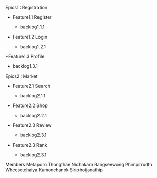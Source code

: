Epics1 : Registration

* Feature1.1 Register

  * backlog1.1.1

* Feature1.2 Login

  * backlog1.2.1

*Feature1.3 Profile

  * backlog1.3.1

Epics2 : Market

* Feature2.1 Search

  * backlog2.1.1

* Feature2.2 Shop

  * backlog2.2.1

* Feature2.3 Review

  * backlog2.3.1

* Feature2.3 Rank

  * backlog2.3.1

Members
Metaporn Thongthae
Nichakarn Rangseewong
Phimpirrudth Wheesetchaiya
Kamonchanok Siriphotjanathip
